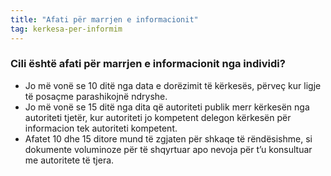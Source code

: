 ```yaml
---
title: "Afati për marrjen e informacionit"
tag: kerkesa-per-informim
---
```


### Cili është afati për marrjen e informacionit nga individi?

* Jo më vonë se 10 ditë nga data e dorëzimit të kërkesës, përveç kur ligje të posaçme parashikojnë ndryshe.
* Jo më vonë se 15 ditë nga dita që autoriteti publik merr kërkesën nga autoriteti tjetër, kur autoriteti jo kompetent delegon kërkesën për informacion tek autoriteti kompetent.
* Afatet 10 dhe 15 ditore mund të zgjaten për shkaqe të rëndësishme, si dokumente voluminoze për të shqyrtuar apo nevoja për t’u konsultuar me autoritete të tjera.
